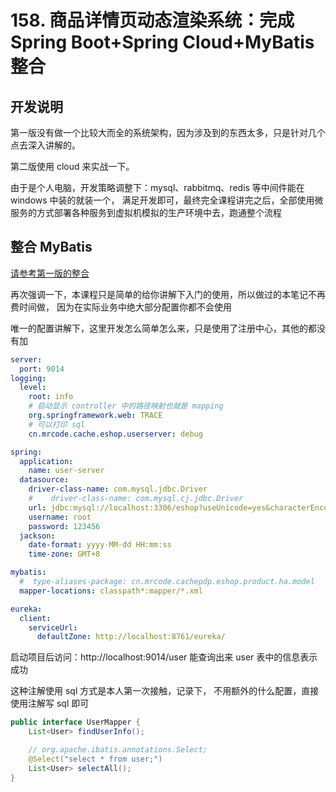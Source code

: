 # 158. 商品详情页动态渲染系统：完成 Spring Boot+Spring Cloud+MyBatis 整合

## 开发说明
第一版没有做一个比较大而全的系统架构，因为涉及到的东西太多，只是针对几个点去深入讲解的。

第二版使用 cloud 来实战一下。

由于是个人电脑，开发策略调整下：mysql、rabbitmq、redis 等中间件能在 windows 中装的就装一个，
满足开发即可，最终完全课程讲完之后，全部使用微服务的方式部署各种服务到虚拟机模拟的生产环境中去，跑通整个流程

## 整合 MyBatis
[请参考第一版的整合](../039.md)

再次强调一下，本课程只是简单的给你讲解下入门的使用，所以做过的本笔记不再费时间做，
因为在实际业务中绝大部分配置你都不会使用

唯一的配置讲解下，这里开发怎么简单怎么来，只是使用了注册中心，其他的都没有加

```yml
server:
  port: 9014
logging:
  level:
    root: info
    # 启动显示 controller 中的路径映射也就是 mapping
    org.springframework.web: TRACE
    # 可以打印 sql
    cn.mrcode.cache.eshop.userserver: debug

spring:
  application:
    name: user-server
  datasource:
    driver-class-name: com.mysql.jdbc.Driver
    #    driver-class-name: com.mysql.cj.jdbc.Driver
    url: jdbc:mysql://localhost:3306/eshop?useUnicode=yes&characterEncoding=UTF-8&useSSL=false
    username: root
    password: 123456
  jackson:
    date-format: yyyy-MM-dd HH:mm:ss
    time-zone: GMT+8

mybatis:
  #  type-aliases-package: cn.mrcode.cachepdp.eshop.product.ha.model
  mapper-locations: classpath*:mapper/*.xml

eureka:
  client:
    serviceUrl:
      defaultZone: http://localhost:8761/eureka/
```

启动项目后访问：http://localhost:9014/user  能查询出来 user 表中的信息表示成功

这种注解使用 sql 方式是本人第一次接触，记录下，
不用额外的什么配置，直接使用注解写 sql 即可

```java
public interface UserMapper {
    List<User> findUserInfo();

    // org.apache.ibatis.annotations.Select;
    @Select("select * from user;")
    List<User> selectAll();
}
```
